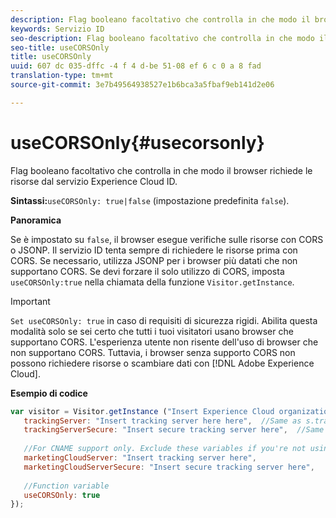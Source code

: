 ```yaml
---
description: Flag booleano facoltativo che controlla in che modo il browser richiede le risorse dal servizio Experience Cloud ID.
keywords: Servizio ID
seo-description: Flag booleano facoltativo che controlla in che modo il browser richiede le risorse dal servizio Experience Cloud ID.
seo-title: useCORSOnly
title: useCORSOnly
uuid: 607 dc 035-dffc -4 f 4 d-be 51-08 ef 6 c 0 a 8 fad
translation-type: tm+mt
source-git-commit: 3e7b49564938527e1b6bca3a5fbaf9eb141d2e06

---
```



# useCORSOnly{#usecorsonly}

Flag booleano facoltativo che controlla in che modo il browser richiede le risorse dal servizio Experience Cloud ID.

**Sintassi:**`useCORSOnly: true|false` (impostazione predefinita `false`).

**Panoramica**

Se è impostato su `false`, il browser esegue verifiche sulle risorse con CORS o JSONP. Il servizio ID tenta sempre di richiedere le risorse prima con CORS. Se necessario, utilizza JSONP per i browser più datati che non supportano CORS. Se devi forzare il solo utilizzo di CORS, imposta `useCORSOnly:true` nella chiamata della funzione `Visitor.getInstance`.

>[!IMPORTANT]
>
>`Set useCORSOnly: true` in caso di requisiti di sicurezza rigidi. Abilita questa modalità solo se sei certo che tutti i tuoi visitatori usano browser che supportano CORS. L&#39;esperienza utente non risente dell&#39;uso di browser che non supportano CORS. Tuttavia, i browser senza supporto CORS non possono richiedere risorse o scambiare dati con [!DNL Adobe Experience Cloud].

**Esempio di codice**

```js
var visitor = Visitor.getInstance ("Insert Experience Cloud organization ID here",{ 
   trackingServer: "Insert tracking server here here",  //Same as s.trackingServer 
   trackingServerSecure: "Insert secure tracking server here",  //Same as s.trackingServerSecure 
 
   //For CNAME support only. Exclude these variables if you're not using CNAME 
   marketingCloudServer: "Insert tracking server here", 
   marketingCloudServerSecure: "Insert secure tracking server here", 
 
   //Function variable 
   useCORSOnly: true 
});
```

